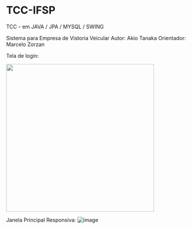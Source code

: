 # TCC-IFSP
TCC - em JAVA / JPA / MYSQL / SWING

Sistema para Empresa de Vistoria Veicular
Autor: Akio Tanaka
Orientador: Marcelo Zorzan

Tela  de login:

<img src="https://your-image-url.type](https://user-images.githubusercontent.com/54818331/179649406-3c0a7b2e-82f4-406c-b26a-c6db0612e0ea.png" width="400" height="400">

Janela Principal Responsiva:
![image](https://user-images.githubusercontent.com/54818331/179649441-a4e79593-7ace-4e1f-9057-d21fa06e85ba.png)
